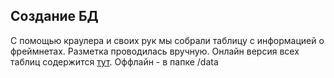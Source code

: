 ## Создание БД

С помощью краулера и своих рук мы собрали таблицу с информацией о фреймнетах. Разметка проводилась вручную. Онлайн версия всех таблиц содержится [тут](https://docs.google.com/spreadsheets/d/1lVaoc3ctYiw-M3HFHxivXnTOI8ARlwUhPUT5C6W7Uqw/edit?usp=sharing). Оффлайн - в папке /data
